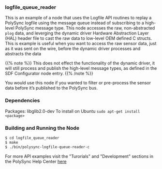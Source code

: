 ### logfile_queue_reader
This is an example of a node that uses the Logfile API routines to replay a PolySync logfile using the message queue instead of subscribing to a high-level PolySync message type.
This node accesses the raw, non-abstracted `plog` data, and leverging the dynamic driver Hardware Abstraction Layer (HAL) header file to cast the raw data to low-level OEM defined C structs.
This is example is useful when you want to access the raw sensor data, just as it was sent on the wire, before the dynamic driver processes and abstracts the data

   {{% note %}} This does not effect the functionality of the dynamic driver, it will still process and publish the high-level message types, as defined in the SDF Configurator node entry. {{% /note %}}

   You would use this node if you wanted to filter or pre-process the sensor data before it’s published to the PolySync bus.

### Dependencies
Packages: libglib2.0-dev
To install on Ubuntu
`sudo apt-get install <package>`

### Building and Running the Node
```bash
$ cd logfile_queue_reader
$ make
$ ./bin/polysync-logfile-queue-reader-c 
```

For more API examples visit the "Turorials" and "Development" sections in the PolySync Help Center [here](https://help.polysync.io/articles/)
